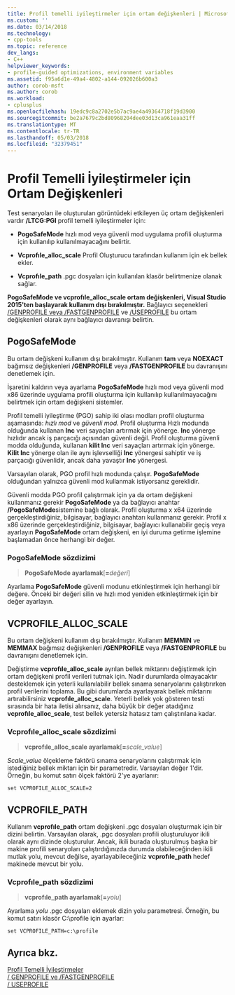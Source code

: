 ```yaml
---
title: Profil temelli iyileştirmeler için ortam değişkenleri | Microsoft Docs
ms.custom: ''
ms.date: 03/14/2018
ms.technology:
- cpp-tools
ms.topic: reference
dev_langs:
- C++
helpviewer_keywords:
- profile-guided optimizations, environment variables
ms.assetid: f95a6d1e-49a4-4802-a144-092026b600a3
author: corob-msft
ms.author: corob
ms.workload:
- cplusplus
ms.openlocfilehash: 19edc9c8a2702e5b7ac9ae4a49364718f19d3900
ms.sourcegitcommit: be2a7679c2bd80968204dee03d13ca961eaa31ff
ms.translationtype: MT
ms.contentlocale: tr-TR
ms.lasthandoff: 05/03/2018
ms.locfileid: "32379451"
---
```

# <a name="environment-variables-for-profile-guided-optimizations"></a>Profil Temelli İyileştirmeler için Ortam Değişkenleri

Test senaryoları ile oluşturulan görüntüdeki etkileyen üç ortam değişkenleri vardır **/LTCG:PGI** profil temelli iyileştirmeler için:

- **PogoSafeMode** hızlı mod veya güvenli mod uygulama profili oluşturma için kullanılıp kullanılmayacağını belirtir.

- **Vcprofıle_alloc_scale** Profil Oluşturucu tarafından kullanım için ek bellek ekler.

- **Vcprofıle_path** .pgc dosyaları için kullanılan klasör belirtmenize olanak sağlar.

**PogoSafeMode ve vcprofıle_alloc_scale ortam değişkenleri, Visual Studio 2015'ten başlayarak kullanım dışı bırakılmıştır.** Bağlayıcı seçenekleri [/GENPROFILE veya /FASTGENPROFILE](genprofile-fastgenprofile-generate-profiling-instrumented-build.md) ve [/USEPROFILE](useprofile.md) bu ortam değişkenleri olarak aynı bağlayıcı davranışı belirtin.

## <a name="pogosafemode"></a>PogoSafeMode

Bu ortam değişkeni kullanım dışı bırakılmıştır. Kullanım **tam** veya **NOEXACT** bağımsız değişkenleri **/GENPROFILE** veya **/FASTGENPROFILE** bu davranışını denetlemek için.

İşaretini kaldırın veya ayarlama **PogoSafeMode** hızlı mod veya güvenli mod x86 üzerinde uygulama profili oluşturma için kullanılıp kullanılmayacağını belirtmek için ortam değişkeni sistemler.

Profil temelli iyileştirme (PGO) sahip iki olası modları profil oluşturma aşamasında: *hızlı mod* ve *güvenli mod*. Profil oluşturma Hızlı modunda olduğunda kullanan **Inc** veri sayaçları artırmak için yönerge. **Inc** yönerge hızlıdır ancak iş parçacığı açısından güvenli değil. Profil oluşturma güvenli modda olduğunda, kullanan **kilit Inc** veri sayaçları artırmak için yönerge. **Kilit Inc** yönerge olan ile aynı işlevselliği **Inc** yönergesi sahiptir ve iş parçacığı güvenlidir, ancak daha yavaştır **Inc** yönergesi.

Varsayılan olarak, PGO profil hızlı modunda çalışır. **PogoSafeMode** olduğundan yalnızca güvenli mod kullanmak istiyorsanız gereklidir.

Güvenli modda PGO profil çalıştırmak için ya da ortam değişkeni kullanmanız gerekir **PogoSafeMode** ya da bağlayıcı anahtar **/PogoSafeMode**sistemine bağlı olarak. Profil oluşturma x x64 üzerinde gerçekleştirdiğiniz, bilgisayar, bağlayıcı anahtarı kullanmanız gerekir. Profil x x86 üzerinde gerçekleştirdiğiniz, bilgisayar, bağlayıcı kullanabilir geçiş veya ayarlayın **PogoSafeMode** ortam değişkeni, en iyi duruma getirme işlemine başlamadan önce herhangi bir değer.

### <a name="pogosafemode-syntax"></a>PogoSafeMode sözdizimi

> **PogoSafeMode ayarlamak**[**=**_değeri_]

Ayarlama **PogoSafeMode** güvenli modunu etkinleştirmek için herhangi bir değere. Önceki bir değeri silin ve hızlı mod yeniden etkinleştirmek için bir değer ayarlayın.

## <a name="vcprofileallocscale"></a>VCPROFILE_ALLOC_SCALE

Bu ortam değişkeni kullanım dışı bırakılmıştır. Kullanım **MEMMIN** ve **MEMMAX** bağımsız değişkenleri **/GENPROFILE** veya **/FASTGENPROFILE** bu davranışını denetlemek için.

Değiştirme **vcprofıle_alloc_scale** ayrılan bellek miktarını değiştirmek için ortam değişkeni profil verileri tutmak için. Nadir durumlarda olmayacaktır desteklemek için yeterli kullanılabilir bellek sınama senaryolarını çalıştırırken profil verilerini toplama. Bu gibi durumlarda ayarlayarak bellek miktarını artırabilirsiniz **vcprofıle_alloc_scale**. Yeterli bellek yok gösteren testi sırasında bir hata iletisi alırsanız, daha büyük bir değer atadığınız **vcprofıle_alloc_scale**, test bellek yetersiz hatasız tam çalıştırılana kadar.

### <a name="vcprofileallocscale-syntax"></a>Vcprofıle_alloc_scale sözdizimi

> **vcprofıle_alloc_scale ayarlamak**[__=__*scale_value*]

*Scale_value* ölçekleme faktörü sınama senaryolarını çalıştırmak için istediğiniz bellek miktarı için bir parametredir.  Varsayılan değer 1'dir. Örneğin, bu komut satırı ölçek faktörü 2'ye ayarlanır:

`set VCPROFILE_ALLOC_SCALE=2`

## <a name="vcprofilepath"></a>VCPROFILE_PATH

Kullanım **vcprofıle_path** ortam değişkeni .pgc dosyaları oluşturmak için bir dizini belirtin. Varsayılan olarak, .pgc dosyaları profili oluşturuluyor ikili olarak aynı dizinde oluşturulur. Ancak, ikili burada oluşturulmuş başka bir makine profili senaryoları çalıştırdığınızda durumda olabileceğinden ikili mutlak yolu, mevcut değilse, ayarlayabileceğiniz **vcprofıle_path** hedef makinede mevcut bir yolu.

### <a name="vcprofilepath-syntax"></a>Vcprofıle_path sözdizimi

> **vcprofıle_path ayarlamak**[**=**_yolu_]

Ayarlama *yolu* .pgc dosyaları eklemek dizin yolu parametresi. Örneğin, bu komut satırı klasör C:\profile için ayarlar:

`set VCPROFILE_PATH=c:\profile`

## <a name="see-also"></a>Ayrıca bkz.

[Profil Temelli İyileştirmeler](../../build/reference/profile-guided-optimizations.md)<br/>
[/ GENPROFILE ve /FASTGENPROFILE](genprofile-fastgenprofile-generate-profiling-instrumented-build.md)<br/>
[/ USEPROFILE](useprofile.md)<br/>
